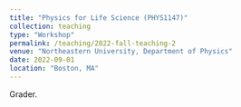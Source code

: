 ```yaml
---
title: "Physics for Life Science (PHYS1147)"
collection: teaching
type: "Workshop"
permalink: /teaching/2022-fall-teaching-2
venue: "Northeastern University, Department of Physics"
date: 2022-09-01
location: "Boston, MA"
---
```


Grader.
